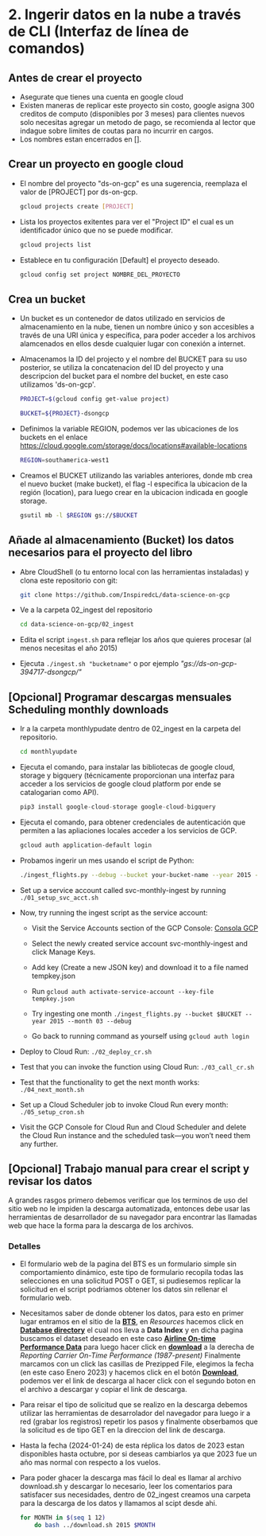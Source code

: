 # 2. Ingerir datos en la nube a través de CLI (Interfaz de línea de comandos)

## Antes de crear el proyecto

* Asegurate que tienes una cuenta en google cloud
* Existen maneras de replicar este proyecto sin costo, google asigna 300 creditos de computo (disponibles por 3 meses) para clientes nuevos solo necesitas agregar un metodo de pago, se recomienda al lector que indague sobre limites de coutas para no incurrir en cargos.
* Los nombres estan encerrados en [].

## Crear un proyecto en google cloud

* El nombre del proyecto "ds-on-gcp" es una sugerencia, reemplaza el valor de [PROJECT] por ds-on-gcp.  

    ```sh
    gcloud projects create [PROJECT]
    ```
  
* Lista los proyectos exitentes para ver el "Project ID" el cual es un identificador único que no se puede modificar.

    ```sh
    gcloud projects list
    ```

* Establece en tu configuración [Default] el proyecto deseado.

    ```sh
    gcloud config set project NOMBRE_DEL_PROYECTO
    ```

## Crea un bucket

* Un bucket es un contenedor de datos utilizado en servicios de almacenamiento en la nube, tienen un nombre único y son accesibles a través de una URI única y específica, para poder acceder a los archivos alamcenados en ellos desde cualquier lugar con conexión a internet.

* Almacenamos la ID del projecto y el nombre del BUCKET para su uso posterior, se utiliza la concatenacion del ID del proyecto y una descripcion del bucket para el nombre del bucket, en este caso utilizamos 'ds-on-gcp'.

    ```sh
    PROJECT=$(gcloud config get-value project)
    ```

    ```sh
    BUCKET=${PROJECT}-dsongcp
    ```

* Definimos la variable REGION, podemos ver las ubicaciones de los buckets en el enlace <https://cloud.google.com/storage/docs/locations#available-locations>

    ```sh
    REGION=southamerica-west1  
    ```

* Creamos el BUCKET utilizando las variables anteriores, donde mb crea el nuevo bucket (make bucket), el flag -l especifica la ubicacion de la región (location), para luego crear en la ubicacion indicada en google storage.

    ```sh
    gsutil mb -l $REGION gs://$BUCKET
    ```

## Añade al almacenamiento (Bucket) los datos necesarios para el proyecto del libro

* Abre CloudShell (o tu entorno local con las herramientas instaladas) y clona este repositorio con git:

    ```sh
    git clone https://github.com/InspiredcL/data-science-on-gcp
    ```

* Ve a la carpeta 02_ingest del repositorio

    ```sh
    cd data-science-on-gcp/02_ingest
    ```

* Edita el script `ingest.sh` para reflejar los años que quieres procesar (al menos necesitas el año 2015)

* Ejecuta `./ingest.sh "bucketname"` o por ejemplo *"gs://ds-on-gcp-394717-dsongcp/"*

## [Opcional] Programar descargas mensuales Scheduling monthly downloads

* Ir a la carpeta monthlypudate dentro de 02_ingest en la carpeta del repositorio.

    ```sh
    cd monthlyupdate
    ```

* Ejecuta el comando, para instalar las bibliotecas de google cloud, storage y bigquery (técnicamente proporcionan una interfaz para acceder a los servicios de google cloud platform por ende se catalogarian como API).

    ```py
    pip3 install google-cloud-storage google-cloud-bigquery
    ```

* Ejecuta el comando, para obtener credenciales de autenticación que permiten a las apliaciones locales acceder a los servicios de GCP.

    ```sh
    gcloud auth application-default login
    ```

* Probamos ingerir un mes usando el script de Python:

    ```sh
    ./ingest_flights.py --debug --bucket your-bucket-name --year 2015 --month 02
    ```

* Set up a service account called svc-monthly-ingest by running `./01_setup_svc_acct.sh`

* Now, try running the ingest script as the service account:

  * Visit the Service Accounts section of the GCP Console: [Consola GCP](https://console.cloud.google.com/iam-admin/serviceaccounts)

  * Select the newly created service account svc-monthly-ingest and click Manage Keys.

  * Add key (Create a new JSON key) and download it to a file named tempkey.json

  * Run `gcloud auth activate-service-account --key-file tempkey.json`

  * Try ingesting one month `./ingest_flights.py --bucket $BUCKET --year 2015 --month 03 --debug`

  * Go back to running command as yourself using `gcloud auth login`

* Deploy to Cloud Run: `./02_deploy_cr.sh`

* Test that you can invoke the function using Cloud Run: `./03_call_cr.sh`

* Test that the functionality to get the next month works: `./04_next_month.sh`

* Set up a Cloud Scheduler job to invoke Cloud Run every month: `./05_setup_cron.sh`

* Visit the GCP Console for Cloud Run and Cloud Scheduler and delete the Cloud Run instance and the scheduled task—you won’t need them any further.

## [Opcional] Trabajo manual para crear el script y revisar los datos

A grandes rasgos primero debemos verificar que los terminos de uso del sitio web no le impiden la descarga automatizada, entonces debe usar las herramientas de desarrollador de su navegador para encontrar las llamadas web que hace la forma para la descarga de los archivos.

### Detalles

* El formulario web de la pagina del BTS es un formulario simple sin comportamiento dinámico, este tipo de formulario recopila todas las selecciones en una solicitud POST o GET, si pudiesemos replicar la solicitud en el script podriamos obtener los datos sin rellenar el formulario web.

* Necesitamos saber de donde obtener los datos, para esto en primer lugar entramos en el sitio de la [**BTS**](https://www.transtats.bts.gov), en *Resources* hacemos click en [**Database directory**](https://www.transtats.bts.gov/DataIndex.asp) el cual nos lleva a **Data Index** y en dicha pagina buscamos el dataset deseado en este caso [**Airline On-time Performance Data**](https://www.transtats.bts.gov/Tables.asp?QO_VQ=EFD&QO_anzr=Nv4yv0r%FDb0-gvzr%FDcr4s14zn0pr%FDQn6n&QO_fu146_anzr=b0-gvzr) para luego hacer click en [**download**](https://www.transtats.bts.gov/DL_SelectFields.asp?gnoyr_VQ=FGJ&QO_fu146_anzr=b0-gvzr) a la derecha de *Reporting Carrier On-Time Performance (1987-present)* Finalmente marcamos con un click las casillas de Prezipped File, elegimos la fecha (en este caso Enero 2023) y hacemos click en el botón [**Download**](https://transtats.bts.gov/PREZIP/On_Time_Reporting_Carrier_On_Time_Performance_1987_present_2023_1.zip), podemos ver el link de descarga al hacer click con el segundo boton en el archivo a descargar y copiar el link de descarga.

* Para reisar el tipo de solicitud que se realizo en la descarga debemos utilizar las herramientas de desarrolador del navegador para luego ir a red (grabar los registros) repetir los pasos y finalmente obserbamos que la solicitud es de tipo GET en la direccion del link de descarga.

* Hasta la fecha (2024-01-24) de esta réplica los datos de 2023 estan disponibles hasta octubre, por si deseas cambiarlos ya que 2023 fue un año mas normal con respecto a los vuelos.

* Para poder ghacer la descarga mas fácil lo deal es llamar al archivo download.sh y descargar lo necesario, leer los comentarios para satisfacer sus necesidades, dentro de 02_ingest creamos una carpeta para la descarga de los datos y llamamos al scipt desde ahi.

    ```sh
    for MONTH in $(seq 1 12)
        do bash ../download.sh 2015 $MONTH
    ```
